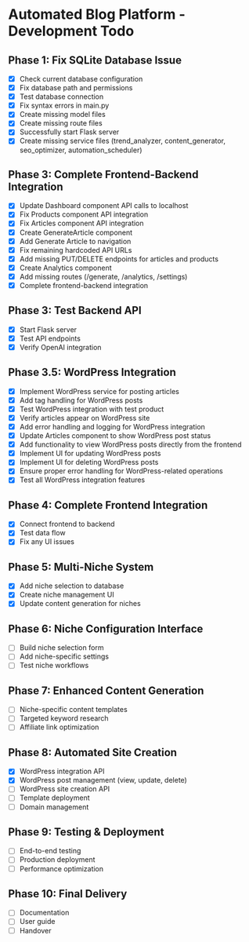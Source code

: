 # Automated Blog Platform - Development Todo

## Phase 1: Fix SQLite Database Issue
- [x] Check current database configuration
- [x] Fix database path and permissions
- [x] Test database connection
- [x] Fix syntax errors in main.py
- [x] Create missing model files
- [x] Create missing route files
- [x] Successfully start Flask server
- [x] Create missing service files (trend_analyzer, content_generator, seo_optimizer, automation_scheduler)

## Phase 3: Complete Frontend-Backend Integration
- [x] Update Dashboard component API calls to localhost
- [x] Fix Products component API integration
- [x] Fix Articles component API integration
- [x] Create GenerateArticle component
- [x] Add Generate Article to navigation
- [x] Fix remaining hardcoded API URLs
- [x] Add missing PUT/DELETE endpoints for articles and products
- [x] Create Analytics component
- [x] Add missing routes (/generate, /analytics, /settings)
- [x] Complete frontend-backend integration

## Phase 3: Test Backend API
- [x] Start Flask server
- [x] Test API endpoints
- [x] Verify OpenAI integration

## Phase 3.5: WordPress Integration
- [x] Implement WordPress service for posting articles
- [x] Add tag handling for WordPress posts
- [x] Test WordPress integration with test product
- [x] Verify articles appear on WordPress site
- [x] Add error handling and logging for WordPress integration
- [x] Update Articles component to show WordPress post status
- [x] Add functionality to view WordPress posts directly from the frontend
- [x] Implement UI for updating WordPress posts
- [x] Implement UI for deleting WordPress posts
- [x] Ensure proper error handling for WordPress-related operations
- [x] Test all WordPress integration features

## Phase 4: Complete Frontend Integration
- [x] Connect frontend to backend
- [x] Test data flow
- [x] Fix any UI issues

## Phase 5: Multi-Niche System
- [x] Add niche selection to database
- [x] Create niche management UI
- [x] Update content generation for niches

## Phase 6: Niche Configuration Interface
- [ ] Build niche selection form
- [ ] Add niche-specific settings
- [ ] Test niche workflows

## Phase 7: Enhanced Content Generation
- [ ] Niche-specific content templates
- [ ] Targeted keyword research
- [ ] Affiliate link optimization

## Phase 8: Automated Site Creation
- [x] WordPress integration API
- [x] WordPress post management (view, update, delete)
- [ ] WordPress site creation API
- [ ] Template deployment
- [ ] Domain management

## Phase 9: Testing & Deployment
- [ ] End-to-end testing
- [ ] Production deployment
- [ ] Performance optimization

## Phase 10: Final Delivery
- [ ] Documentation
- [ ] User guide
- [ ] Handover